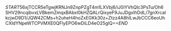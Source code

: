 $START$56xjTCCR5eTgwjKRNJn9ZnpPZgT4m1LXVbj6/iJ0iYVhQlc3PsTu/Oh6SHV29ncqibvxLVBkemZmqxBAbxI0kHZQALrQixyeF9JuJDgxIhDdL/7gnXrcaIkcjwD9D1/JQW42CMs+h2uheH4hoZxEGKk30z+Ztzz4A8hlLwJbCCC6eoUhCXldYNpeWTCPVMXE0QFlyEPO6wDiLD4eO25glQ==$END$